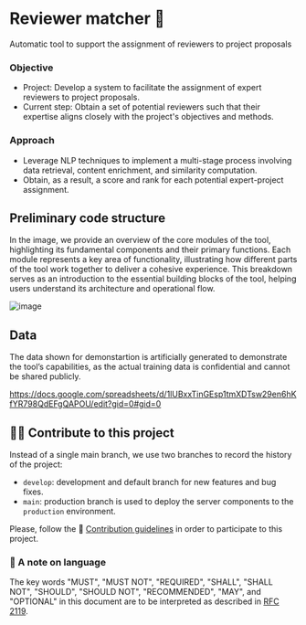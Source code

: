 # Reviewer matcher 🤺
Automatic tool to support the assignment of reviewers to project proposals
### Objective
- Project: Develop a system to facilitate the assignment of expert reviewers to project proposals.
- Current step: Obtain a set of potential reviewers such that their expertise aligns closely with the project's objectives and methods.

### Approach
- Leverage NLP techniques to implement a multi-stage process involving data retrieval, content enrichment, and similarity computation.
- Obtain, as a result, a score and rank for each potential expert-project assignment.

## Preliminary code structure

In the image, we provide an overview of the core modules of the tool, highlighting its fundamental components and their primary functions. Each module represents a key area of functionality, illustrating how different parts of the tool work together to deliver a cohesive experience. This breakdown serves as an introduction to the essential building blocks of the tool, helping users understand its architecture and operational flow.

![image](https://github.com/user-attachments/assets/e47e2ad0-8946-4ad9-84ee-ecba3c8783f4)

## Data

The data shown for demonstartion is artificially generated to demonstrate the tool’s capabilities, as the actual training data is confidential and cannot be shared publicly.

https://docs.google.com/spreadsheets/d/1lUBxxTinGEsp1tmXDTsw29en6hKfYR798QdEFgQAPOU/edit?gid=0#gid=0

## 🙋‍♀️ Contribute to this project

Instead of a single main branch, we use two branches to record the history of the project:

- `develop`: development and default branch for new features and bug fixes.
- `main`: production branch is used to deploy the server components to the `production` environment.

Please, follow the 📗 [Contribution guidelines](/docs/contribute.md) in order to participate to this project.

### 🛟 A note on language

The key words "MUST", "MUST NOT", "REQUIRED", "SHALL", "SHALL NOT", "SHOULD", "SHOULD NOT", "RECOMMENDED", "MAY", and "OPTIONAL" in this document are to be interpreted as described in [RFC 2119](https://www.ietf.org/rfc/rfc2119.txt).
